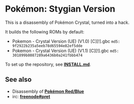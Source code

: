 # Pokémon: Stygian Version

This is a disassembly of Pokémon Crystal, turned into a hack.

It builds the following ROMs by default:

* Pokemon - Crystal Version (UE) (V1.0) [C][!].gbc `md5: 9f2922b235a5eeb78d65594e82ef5dde`
* Pokemon - Crystal Version (UE) (V1.1) [C][!].gbc `md5: 301899b8087289a6436b0a241fbbb474`

To set up the repository, see [**INSTALL.md**](INSTALL.md).


## See also

* Disassembly of [**Pokémon Red/Blue**][pokered]
* irc: [**freenode#pret**][irc]

[pokered]: https://github.com/iimarckus/pokered
[original irc]: https://kiwiirc.com/client/irc.freenode.net/?#pret
[irc]: https://kiwiirc.com/client/irc.freenode.net/?#pkmnstygian

